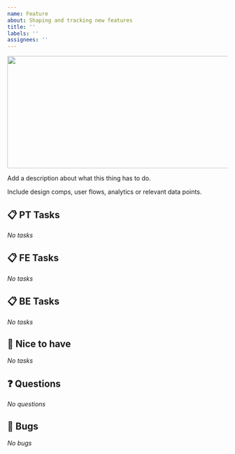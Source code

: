 ```yaml
---
name: Feature
about: Shaping and tracking new features
title: ''
labels: ''
assignees: ''
---
```


<img src="https://source.unsplash.com/848x256/daily?fish" width="848px" height="256px" />

Add a description about what this thing has to do.

Include design comps, user flows, analytics or relevant data points.

## 📋 PT Tasks

_No tasks_

## 📋 FE Tasks

_No tasks_

## 📋 BE Tasks

_No tasks_

## 🧞 Nice to have

_No tasks_

## ❓ Questions

_No questions_

## 🐛 Bugs

_No bugs_
